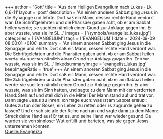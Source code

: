 +++
author = 'Gott'
title = 'Aus dem Heiligen Evangelium nach Lukas - Lk 6,6-11'
layout = 'post'
description = 'An einem anderen Sabbat ging Jesus in die Synagoge und lehrte. Dort saß ein Mann, dessen rechte Hand verdorrt war. Die Schriftgelehrten und die Pharisäer gaben acht, ob er am Sabbat heilen werde; sie suchten nämlich einen Grund zur Anklage gegen ihn. Er aber wusste, was sie im Si....'
images = ['/symbols/evangelist_lukas.jpg']
categories = ['EVANGELIUM']
tags = ['EVANGELIUM']
date = '2024-09-09 08:00:01 +0100'
summary = 'An einem anderen Sabbat ging Jesus in die Synagoge und lehrte. Dort saß ein Mann, dessen rechte Hand verdorrt war. Die Schriftgelehrten und die Pharisäer gaben acht, ob er am Sabbat heilen werde; sie suchten nämlich einen Grund zur Anklage gegen ihn. Er aber wusste, was sie im Si....'
linkedsummaryImage = 'evangelist_lukas.jpg'
keepImageRatio = 'true'
+++
An einem anderen Sabbat ging Jesus in die Synagoge und lehrte. Dort saß ein Mann, dessen rechte Hand verdorrt war.
Die Schriftgelehrten und die Pharisäer gaben acht, ob er am Sabbat heilen werde; sie suchten nämlich einen Grund zur Anklage gegen ihn.
Er aber wusste, was sie im Sinn hatten, und sagte zu dem Mann mit der verdorrten Hand: Steh auf und stell dich in die Mitte! Der Mann stand auf und trat vor.<!--more-->
Dann sagte Jesus zu ihnen: Ich frage euch: Was ist am Sabbat erlaubt: Gutes zu tun oder Böses, ein Leben zu retten oder es zugrunde gehen zu lassen?
Und er sah sie alle der Reihe nach an und sagte dann zu dem Mann: Streck deine Hand aus! Er tat es, und seine Hand war wieder gesund.
Da wurden sie von sinnloser Wut erfüllt und berieten, was sie gegen Jesus unternehmen könnten.<br> [Quelle: Evangelizo](https://evangeliumtagfuertag.org/DE/gospel)